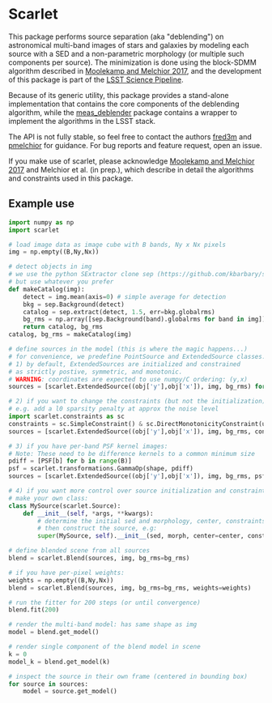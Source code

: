 # Scarlet

This package performs source separation (aka "deblending") on astronomical multi-band images of stars and galaxies by modeling each source with a SED and a non-parametric morphology (or multiple such components per source). The minimization is done using the block-SDMM algorithm described in [Moolekamp and Melchior 2017](https://arxiv.org/abs/1708.09066), and the development of this package is part of the [LSST Science Pipeline](https://pipelines.lsst.io).

Because of its generic utility, this package provides a stand-alone implementation that contains the core components of the deblending algorithm, while the [meas_deblender](https://github.com/lsst/meas_deblender) package contains a wrapper to implement the algorithms in the LSST stack. 

The API is not fully stable, so feel free to contact the authors [fred3m](https://github.com/fred3m) and [pmelchior](https://github.com/pmelchior) for guidance. For bug reports and feature request, open an issue.

If you make use of scarlet, please acknowledge [Moolekamp and Melchior 2017](https://arxiv.org/abs/1708.09066) and Melchior et al. (in prep.), which describe in detail the algorithms and constraints used in this package.

## Example use

```python
import numpy as np
import scarlet

# load image data as image cube with B bands, Ny x Nx pixels
img = np.empty((B,Ny,Nx))

# detect objects in img
# we use the python SExtractor clone sep (https://github.com/kbarbary/sep)
# but use whatever you prefer
def makeCatalog(img):
    detect = img.mean(axis=0) # simple average for detection
    bkg = sep.Background(detect)
    catalog = sep.extract(detect, 1.5, err=bkg.globalrms)
    bg_rms = np.array([sep.Background(band).globalrms for band in img])
    return catalog, bg_rms
catalog, bg_rms = makeCatalog(img)

# define sources in the model (this is where the magic happens...)
# for convenience, we predefine PointSource and ExtendedSource classes.
# 1) by default, ExtendedSources are initialized and constrained
# as strictly postive, symmetric, and monotonic.
# WARNING: coordinates are expected to use numpy/C ordering: (y,x)
sources = [scarlet.ExtendedSource((obj['y'],obj['x']), img, bg_rms) for obj in catalog]

# 2) if you want to change the constraints (but not the initialization)
# e.g. add a l0 sparsity penalty at approx the noise level
import scarlet.constraints as sc
constraints = sc.SimpleConstraint() & sc.DirectMonotonicityConstraint(use_nearest=False) & sc.SymmetryConstraint() & sc.L1Constraint(bg_rms.sum())
sources = [scarlet.ExtendedSource((obj['y'],obj['x']), img, bg_rms, constraints=constraints) for obj in catalog]

# 3) if you have per-band PSF kernel images:
# Note: These need to be difference kernels to a common minimum size
pdiff = [PSF[b] for b in range(B)]
psf = scarlet.transformations.GammaOp(shape, pdiff)
sources = [scarlet.ExtendedSource((obj['y'],obj['x']), img, bg_rms, psf=psf) for obj in catalog]

# 4) if you want more control over source initialization and constraints,
# make your own class:
class MySource(scarlet.Source):
    def __init__(self, *args, **kwargs):
        # determine the initial sed and morphology, center, constraints
        # then construct the source, e.g:
        super(MySource, self).__init__(sed, morph, center=center, constraints=constraints, psf=psf, fix_sed=False, fix_morph=False, fix_frame=False, shift_center=0.2)

# define blended scene from all sources
blend = scarlet.Blend(sources, img, bg_rms=bg_rms)

# if you have per-pixel weights:
weights = np.empty((B,Ny,Nx))
blend = scarlet.Blend(sources, img, bg_rms=bg_rms, weights=weights)

# run the fitter for 200 steps (or until convergence)
blend.fit(200)

# render the multi-band model: has same shape as img
model = blend.get_model()

# render single component of the blend model in scene
k = 0
model_k = blend.get_model(k)

# inspect the source in their own frame (centered in bounding box)
for source in sources:
    model = source.get_model()
```

